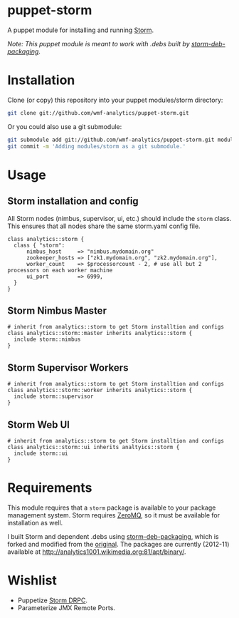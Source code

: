 # puppet-storm
A puppet module for installing and running [Storm](http://storm-project.net/).

_Note: This puppet module is meant to work with .debs built by [storm-deb-packaging](https://github.com/wmf-analytics/storm-deb-packaging)_.

# Installation
Clone (or copy) this repository into your puppet modules/storm directory:
```bash
git clone git://github.com/wmf-analytics/puppet-storm.git
```

Or you could also use a git submodule:
```bash
git submodule add git://github.com/wmf-analytics/puppet-storm.git modules/storm
git commit -m 'Adding modules/storm as a git submodule.'
```

# Usage
## Storm installation and config
All Storm nodes (nimbus, supervisor, ui, etc.) should
include the ```storm``` class.  This ensures that all
nodes share the same storm.yaml config file.

```puppet
class analytics::storm {
  class { "storm":
      nimbus_host     => "nimbus.mydomain.org"
      zookeeper_hosts => ["zk1.mydomain.org", "zk2.mydomain.org"],
      worker_count    => $processorcount - 2, # use all but 2 processors on each worker machine
      ui_port         => 6999,
  }
}
```

## Storm Nimbus Master
```puppet
# inherit from analytics::storm to get Storm installtion and configs
class analytics::storm::master inherits analytics::storm {
  include storm::nimbus
}
```

## Storm Supervisor Workers
```puppet
# inherit from analytics::storm to get Storm installtion and configs
class analytics::storm::worker inherits analytics::storm {
  include storm::supervisor
}
```

## Storm Web UI
```puppet
# inherit from analytics::storm to get Storm installtion and configs
class analytics::storm::ui inherits analtyics::storm {
  include storm::ui
}
```

# Requirements
This module requires that a ```storm``` package is available to your package
management system.  Storm requires [ZeroMQ](http://www.zeromq.org/), so it
must be available for installation as well.

I built Storm and dependent .debs using [storm-deb-packaging](https://github.com/wmf-analytics/storm-deb-packaging),
which is forked and modified from the [original](https://github.com/phobos182/storm-deb-packaging).
The packages are currently (2012-11) available at http://analytics1001.wikimedia.org:81/apt/binary/.

# Wishlist
- Puppetize [Storm DRPC](https://github.com/nathanmarz/storm/wiki/Distributed-RPC).
- Parameterize JMX Remote Ports.
